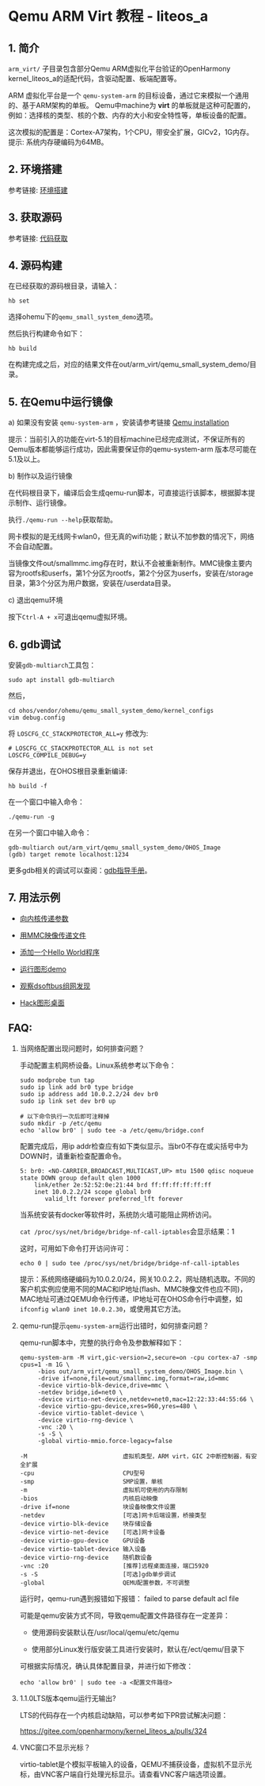 # Qemu ARM Virt 教程 - liteos_a

## 1. 简介

`arm_virt/` 子目录包含部分Qemu ARM虚拟化平台验证的OpenHarmony kernel\_liteos\_a的适配代码，含驱动配置、板端配置等。

ARM 虚拟化平台是一个 `qemu-system-arm` 的目标设备，通过它来模拟一个通用的、基于ARM架构的单板。
Qemu中machine为 **virt** 的单板就是这种可配置的，例如：选择核的类型、核的个数、内存的大小和安全特性等，单板设备的配置。

这次模拟的配置是：Cortex-A7架构，1个CPU，带安全扩展，GICv2，1G内存。
提示: 系统内存硬编码为64MB。

## 2. 环境搭建

参考链接: [环境搭建](https://gitee.com/openharmony/docs/blob/master/zh-cn/device-dev/porting/Readme-CN.md)

## 3. 获取源码

参考链接: [代码获取](https://gitee.com/openharmony/docs/blob/HEAD/zh-cn/device-dev/get-code/sourcecode-acquire.md)

## 4. 源码构建

在已经获取的源码根目录，请输入：

```
hb set
```

选择ohemu下的`qemu_small_system_demo`选项。


然后执行构建命令如下：

```
hb build
```

在构建完成之后，对应的结果文件在out/arm_virt/qemu_small_system_demo/目录。


## 5. 在Qemu中运行镜像

a) 如果没有安装 `qemu-system-arm` ，安装请参考链接 [Qemu installation](https://gitee.com/openharmony/device_qemu/blob/HEAD/README_zh.md)

提示：当前引入的功能在virt-5.1的目标machine已经完成测试，不保证所有的Qemu版本都能够运行成功，因此需要保证你的qemu-system-arm
版本尽可能在5.1及以上。

b) 制作以及运行镜像

在代码根目录下，编译后会生成qemu-run脚本，可直接运行该脚本，根据脚本提示制作、运行镜像。

执行`./qemu-run --help`获取帮助。

网卡模拟的是无线网卡wlan0，但无真的wifi功能；默认不加参数的情况下，网络不会自动配置。

当镜像文件out/smallmmc.img存在时，默认不会被重新制作。MMC镜像主要内容为rootfs和userfs，第1个分区为rootfs，第2个分区为userfs，安装在/storage目录，第3个分区为用户数据，安装在/userdata目录。

c) 退出qemu环境

按下`Ctrl-A + x`可退出qemu虚拟环境。

## 6. gdb调试

安装`gdb-multiarch`工具包：
```
sudo apt install gdb-multiarch
```
然后，
```
cd ohos/vendor/ohemu/qemu_small_system_demo/kernel_configs
vim debug.config
```

将 `LOSCFG_CC_STACKPROTECTOR_ALL=y` 修改为:

```
# LOSCFG_CC_STACKPROTECTOR_ALL is not set
LOSCFG_COMPILE_DEBUG=y
```

保存并退出，在OHOS根目录重新编译:

```
hb build -f
```

在一个窗口中输入命令：

```
./qemu-run -g
```

在另一个窗口中输入命令：

```
gdb-multiarch out/arm_virt/qemu_small_system_demo/OHOS_Image
(gdb) target remote localhost:1234
```

更多gdb相关的调试可以查阅：[gdb指导手册](https://sourceware.org/gdb/current/onlinedocs/gdb)。

## 7. 用法示例

- [向内核传递参数](example.md#sectiondebug)

- [用MMC映像传递文件](example.md#sectionfatfs)

- [添加一个Hello World程序](example.md#addhelloworld)

- [运行图形demo](example.md#simple_ui_demo)

- [观察dsoftbus组网发现](example.md#dsoftbus_discover)

- [Hack图形桌面](example.md#desktop)

## FAQ:
1. 当网络配置出现问题时，如何排查问题？

   手动配置主机网桥设备。Linux系统参考以下命令：

   ```
   sudo modprobe tun tap
   sudo ip link add br0 type bridge
   sudo ip address add 10.0.2.2/24 dev br0
   sudo ip link set dev br0 up

   # 以下命令执行一次后即可注释掉
   sudo mkdir -p /etc/qemu
   echo 'allow br0' | sudo tee -a /etc/qemu/bridge.conf
   ```

   配置完成后，用ip addr检查应有如下类似显示。当br0不存在或尖括号中为DOWN时，请重新检查配置命令。

   ```
   5: br0: <NO-CARRIER,BROADCAST,MULTICAST,UP> mtu 1500 qdisc noqueue state DOWN group default qlen 1000
       link/ether 2e:52:52:0e:21:44 brd ff:ff:ff:ff:ff:ff
       inet 10.0.2.2/24 scope global br0
          valid_lft forever preferred_lft forever
   ```

   当系统安装有docker等软件时，系统防火墙可能阻止网桥访问。

   `cat /proc/sys/net/bridge/bridge-nf-call-iptables`会显示结果：1

   这时，可用如下命令打开访问许可：

   ```
   echo 0 | sudo tee /proc/sys/net/bridge/bridge-nf-call-iptables
   ```

   提示：系统网络硬编码为10.0.2.0/24，网关10.0.2.2，网址随机选取。不同的客户机实例应使用不同的MAC和IP地址(flash、MMC映像文件也应不同)，MAC地址可通过QEMU命令行传递，IP地址可在OHOS命令行中调整，如`ifconfig wlan0 inet 10.0.2.30`，或使用其它方法。

2. qemu-run提示`qemu-system-arm`运行出错时，如何排查问题？

   qemu-run脚本中，完整的执行命令及参数解释如下：

   ```
   qemu-system-arm -M virt,gic-version=2,secure=on -cpu cortex-a7 -smp cpus=1 -m 1G \
        -bios out/arm_virt/qemu_small_system_demo/OHOS_Image.bin \
        -drive if=none,file=out/smallmmc.img,format=raw,id=mmc
        -device virtio-blk-device,drive=mmc \
        -netdev bridge,id=net0 \
        -device virtio-net-device,netdev=net0,mac=12:22:33:44:55:66 \
        -device virtio-gpu-device,xres=960,yres=480 \
        -device virtio-tablet-device \
        -device virtio-rng-device \
        -vnc :20 \
        -s -S \
        -global virtio-mmio.force-legacy=false
   ```

   ```
   -M                           虚拟机类型，ARM virt，GIC 2中断控制器，有安全扩展
   -cpu                         CPU型号
   -smp                         SMP设置，单核
   -m                           虚拟机可使用的内存限制
   -bios                        内核启动映像
   -drive if=none               块设备映像文件设置
   -netdev                      [可选]网卡后端设置，桥接类型
   -device virtio-blk-device    块存储设备
   -device virtio-net-device    [可选]网卡设备
   -device virtio-gpu-device    GPU设备
   -device virtio-tablet-device 输入设备
   -device virtio-rng-device    随机数设备
   -vnc :20                     [推荐]远程桌面连接，端口5920
   -s -S                        [可选]gdb单步调试
   -global                      QEMU配置参数，不可调整
   ```

   运行时，qemu-run遇到报错如下报错： failed to parse default acl file

   可能是qemu安装方式不同，导致qemu配置文件路径存在一定差异：

   - 使用源码安装默认在/usr/local/qemu/etc/qemu

   - 使用部分Linux发行版安装工具进行安装时，默认在/ect/qemu/目录下

   可根据实际情况，确认具体配置目录，并进行如下修改：

   ```
   echo 'allow br0' | sudo tee -a <配置文件路径>
   ```


3. 1.1.0LTS版本qemu运行无输出?

   LTS的代码存在一个内核启动缺陷，可以参考如下PR尝试解决问题：

   https://gitee.com/openharmony/kernel_liteos_a/pulls/324


4. VNC窗口不显示光标？

   virtio-tablet是个模拟平板输入的设备，QEMU不捕获设备，虚拟机不显示光标，由VNC客户端自行处理光标显示。请查看VNC客户端选项设置。